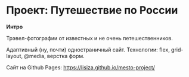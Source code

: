 # Проект: Путешествие по России

**Интро**

Трэвел-фотографии от известных и не очень петешественников.

Адаптивный (ну, почти) одностраничный сайт.
Технологии: flex, grid-layout, @media, верстка форм.

Сайт на Github Pages: https://lisiza.github.io/mesto-project/
